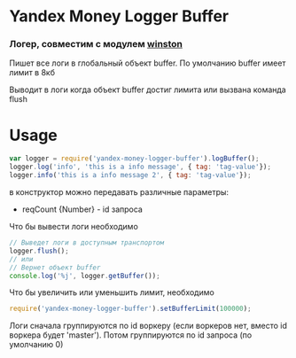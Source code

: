 Yandex Money Logger Buffer
========
### Логер, совместим с модулем [winston](https://github.com/flatiron/winston)

Пишет все логи в глобальный объект buffer.
По умолчанию buffer имеет лимит в 8кб

Выводит в логи когда объект buffer достиг лимита или вызвана команда flush

Usage
=====

``` js
var logger = require('yandex-money-logger-buffer').logBuffer();
logger.log('info', 'this is a info message', { tag: 'tag-value'});
logger.info('this is a info message 2', { tag: 'tag-value'});
```

в конструктор можно передавать различные параметры:

 * reqCount {Number} - id запроса

Что бы вывести логи необходимо

``` js
// Выведет логи в доступным транспортом
logger.flush();
// или
// Вернет объект buffer
console.log('%j', logger.getBuffer());
```


Что бы увеличить или уменьшить лимит, необходимо

``` js
require('yandex-money-logger-buffer').setBufferLimit(100000);
```

Логи сначала группируются по id воркеру (если воркеров нет, вместо id воркера будет 'master').
Потом группируются по id запроса (по умолчанию 0)


